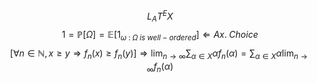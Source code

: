 $$L_AT^EX$$ $$1 = \mathbb{P} \left[ \Omega \right] = \mathbb{E} \left[ 1_{{ \omega \; : \; \Omega \; is \; well-ordered }} \right] \Leftarrow Ax. \; Choice$$ $$\left[ \forall n \in \mathbb{N}, x \geq y \Rightarrow f_n(x) \geq f_n(y) \right] \Rightarrow \lim_{n \rightarrow \infty}\sum_{\alpha \in X} \alpha f_n(\alpha) = \sum_{\alpha \in X} \alpha \lim_{n \rightarrow \infty} f_n(\alpha)$$